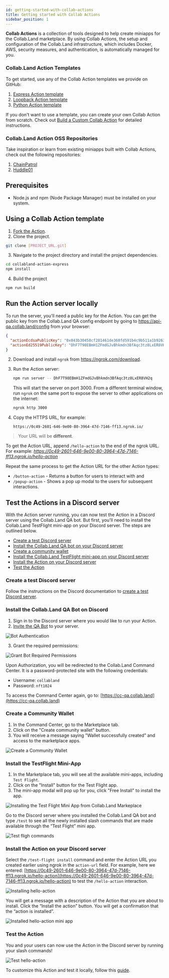 ```yaml
---
id: getting-started-with-collab-actions
title: Getting started with Collab Actions
sidebar_position: 1
---
```


**Collab Actions** is a collection of tools designed to help create miniapps for the Collab.Land marketplace. By using Collab Actions, the setup and configuration of the Collab.Land infrastructure, which includes Docker, AWS, security measures, and authentication, is automatically managed for you.

### Collab.Land Action Templates

To get started, use any of the Collab Action templates we provide on GitHub:

1. [Express Action template](https://github.com/abridged/collabland-action-express)
2. [Loopback Action template](https://github.com/abridged/collabland-hello-action/)
3. [Python Action template](https://github.com/abridged/collabland-action-fastapi)

If you don't want to use a template, you can create your own Collab Action from scratch. Check out [Build a Custom Collab Action](/docs/upstream-integrations/collab-actions/build-a-custom-action) for detailed instructions.

### Collab.Land Action OSS Repositories

Take inspiration or learn from existing miniapps built with Collab Actions, check out the following repositories:

1. [ChainPatrol](https://github.com/chainpatrol/collab-action)
2. [Huddle01](https://github.com/Huddle01/collabland-huddle01-mini-app)

<!-- The templates offer a basic framework for developing custom Actions using the Collab.Land engine. After building your custom Action, you can run it on a TestFlight mini-app within the Collab.Land QA bot to execute your business logic.

Once your Action is installed on your Discord server, you can test your implementation end-to-end without relying on Collab.Land. This approach streamlines the contribution and expansion of Collab.Land while eliminating the manual setup overhead.

The template repositories provide detailed information, such as how to run the Action locally, supported interaction types, and more.

This guide will walk you through the process of setting up and testing your first Collab Action using the Express Action template. -->

## Prerequisites

- Node.js and npm (Node Package Manager) must be installed on your system.

## Using a Collab Action template

1. [Fork the Action](https://github.com/abridged/collabland-action-express/fork).
2. Clone the project.

```bash
git clone [PROJECT_URL.git]
```

3. Navigate to the project directory and install the project dependencies.

```bash
cd collabland-action-express
npm install
```

4. Build the project

```bash
npm run build
```

## Run the Action server locally

To run the server, you'll need a public key for the Action. You can get the public key from the Collab.Land QA config endpoint by going to https://api-qa.collab.land/config from your browser:

```json
{
  "actionEcdsaPublicKey": "0x043b30458cf281461de368fd591b4c9b511a1b9263cea48517f41217ba14aa714fefea1adcfc9d8ae7ec0b4f7272f472178a5e674a1229ce5d2f2526244d62fbd8",
  "actionEd25519PublicKey": "DhF7T98EBmH1ZFmdGJvBhkmdn3BfAqc3tz8LxER8VH2q"
}
```

2. Download and install `ngrok` from https://ngrok.com/download.

3. Run the Action server:

   ```sh
   npm run server -- DhF7T98EBmH1ZFmdGJvBhkmdn3BfAqc3tz8LxER8VH2q
   ```

   This will start the server on port 3000. From a different terminal window, run `ngrok` on the same port to expose the server to other applications on the internet:

   ```sh
   ngrok http 3000
   ```

4. Copy the HTTPS URL, for example:

   ```
   https://0c49-2601-646-9e00-80-3964-47d-7146-ff13.ngrok.io/
   ```

> Your URL will be **different**.

To get the Action URL, append `/hello-action` to the end of the ngrok URL.
For example: *https://0c49-2601-646-9e00-80-3964-47d-7146-ff13.ngrok.io/hello-action*

Repeat the same process to get the Action URL for the other Action types:

- `/button-action` - Returns a button for users to interact with and
- `/popup-action` - Shows a pop up modal to the users for subsequent interactions.

## Test the Actions in a Discord server

With the Action server running, you can now test the Action in a Discord server using the Collab.Land QA bot. But first, you'll need to install the Collab.Land TestFlight mini-app on your Discord server. The steps are outlined below.

- [Create a test Discord server](#create-a-test-discord-server)
- [Install the Collab.Land QA bot on your Discord server](#install-the-collabland-qa-bot-on-discord)
- [Create a community wallet](#create-a-community-wallet)
- [Install the Collab.Land TestFlight mini-app on your Discord server](#install-the-testflight-mini-app)
- [Install the Action on your Discord server](#install-the-action-on-your-discord-server)
- [Test the Action](#test-the-action)

### Create a test Discord server

Follow the instructions on the Discord documentation to [create a test Discord server](https://support.discord.com/hc/en-us/articles/204849977-How-do-I-create-a-server-).

<!-- ## Setting Up the TestFlight Mini-App on Discord

This guide will walk you through the steps of installing and setting up the Collab.Land TestFlight mini-app to test your Actions on a Discord server.

### Prerequisites

- A Discord account
- A Discord server to install and test the Actions -->

### Install the Collab.Land QA Bot on Discord

1. Sign in to the Discord server where you would like to run your Action.
2. [Invite the QA Bot](https://api-qa.collab.land/discord/bot-invite) to your server.

![Bot Authentication](../../upstream-integrations/imgs/bot-invite.png)

3. Grant the required permissions:

![Grant Bot Required Permissions](../../upstream-integrations/imgs/permissions.png)

Upon Authorization, you will be redirected to the Collab.Land Command Center. It is a password-protected site with the following credentials:

- Username: `collabland`
- Password: `nft1024`

To access the Command Center again, go to: [https://cc-qa.collab.land](https://cc-qa.collab.land)

### Create a Community Wallet

<!-- why do they need to create a community wallet? -->

1. In the Command Center, go to the Marketplace tab.
2. Click on the "Create community wallet" button.
3. You will receive a message saying "Wallet successfully created” and access to the marketplace apps.

![Create a Community Wallet](../../upstream-integrations/imgs/community-wallet.png)

### Install the TestFlight Mini-App

1. In the Marketplace tab, you will see all the available mini-apps, including `Test Flight`.
2. Click on the "Install" button for the Test Flight app.
3. The mini-app modal will pop up for you, click "Free Install" to install the app.

![Installing the Test Flight Mini App from Collab.Land Markeplace](../../upstream-integrations/imgs/marketplace.png)

Go to the Discord server where you installed the Collab.Land QA bot and type `/test` to see all the newly installed slash commands that are made available through the “Test Flight” mini app.

![Test fligh commands](../../upstream-integrations/imgs/test-flight-command.png)

### Install the Action on your Discord server

Select the `/test-flight install` command and enter the Action URL you created earlier using ngrok in the `action-url` field. For example, here we entered: [https://0c49-2601-646-9e00-80-3964-47d-7146-ff13.ngrok.io/hello-action](https://0c49-2601-646-9e00-80-3964-47d-7146-ff13.ngrok.io/hello-action) to test the `/hello-action` interaction.

![Installing hello-action ](../../upstream-integrations/imgs/install.png)

You will get a message with a description of the Action that you are about to install. Click the “Install the action” button. You will get a confirmation that the “action is installed”.

![Installed hello-action mini app](../../upstream-integrations/imgs/installed-action.png)

### Test the Action

You and your users can now use the Action in the Discord server by running your slash commands!

![Test hello-action](../../upstream-integrations/imgs/test-hello-action.gif)

To customize this Action and test it locally, follow this [guide](customize-collab-actions).
